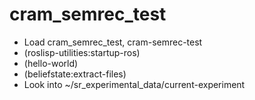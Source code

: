 cram_semrec_test
===

* Load cram_semrec_test, cram-semrec-test
* (roslisp-utilities:startup-ros)
* (hello-world)
* (beliefstate:extract-files)
* Look into ~/sr_experimental_data/current-experiment
